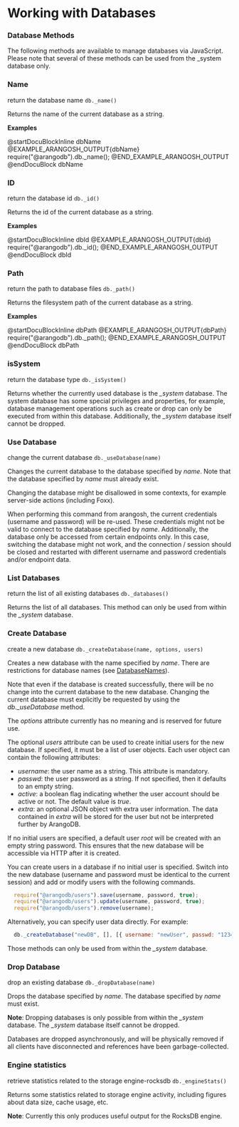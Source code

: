 Working with Databases
======================

### Database Methods

The following methods are available to manage databases via JavaScript.
Please note that several of these methods can be used from the _system
database only.

### Name
<!-- arangod/V8Server/v8-vocbase.cpp -->


return the database name
`db._name()`

Returns the name of the current database as a string.


**Examples**


@startDocuBlockInline dbName
@EXAMPLE_ARANGOSH_OUTPUT{dbName}
  require("@arangodb").db._name();
@END_EXAMPLE_ARANGOSH_OUTPUT
@endDocuBlock dbName


### ID
<!-- arangod/V8Server/v8-vocbase.cpp -->


return the database id
`db._id()`

Returns the id of the current database as a string.


**Examples**


@startDocuBlockInline dbId
@EXAMPLE_ARANGOSH_OUTPUT{dbId}
  require("@arangodb").db._id();
@END_EXAMPLE_ARANGOSH_OUTPUT
@endDocuBlock dbId


### Path
<!-- arangod/V8Server/v8-vocbase.cpp -->


return the path to database files
`db._path()`

Returns the filesystem path of the current database as a string.


**Examples**


@startDocuBlockInline dbPath
@EXAMPLE_ARANGOSH_OUTPUT{dbPath}
  require("@arangodb").db._path();
@END_EXAMPLE_ARANGOSH_OUTPUT
@endDocuBlock dbPath


### isSystem
<!-- arangod/V8Server/v8-vocbase.cpp -->


return the database type
`db._isSystem()`

Returns whether the currently used database is the *_system* database.
The system database has some special privileges and properties, for example,
database management operations such as create or drop can only be executed
from within this database. Additionally, the *_system* database itself
cannot be dropped.


### Use Database
<!-- arangod/V8Server/v8-vocbase.cpp -->


change the current database
`db._useDatabase(name)`

Changes the current database to the database specified by *name*. Note
that the database specified by *name* must already exist.

Changing the database might be disallowed in some contexts, for example
server-side actions (including Foxx).

When performing this command from arangosh, the current credentials (username
and password) will be re-used. These credentials might not be valid to
connect to the database specified by *name*. Additionally, the database
only be accessed from certain endpoints only. In this case, switching the
database might not work, and the connection / session should be closed and
restarted with different username and password credentials and/or
endpoint data.


### List Databases
<!-- arangod/V8Server/v8-vocbase.cpp -->


return the list of all existing databases
`db._databases()`

Returns the list of all databases. This method can only be used from within
the *_system* database.


### Create Database
<!-- arangod/V8Server/v8-vocbase.cpp -->


create a new database
`db._createDatabase(name, options, users)`

Creates a new database with the name specified by *name*.
There are restrictions for database names
(see [DatabaseNames](../NamingConventions/DatabaseNames.md)).

Note that even if the database is created successfully, there will be no
change into the current database to the new database. Changing the current
database must explicitly be requested by using the
*db._useDatabase* method.

The *options* attribute currently has no meaning and is reserved for
future use.

The optional *users* attribute can be used to create initial users for
the new database. If specified, it must be a list of user objects. Each user
object can contain the following attributes:

* *username*: the user name as a string. This attribute is mandatory.
* *passwd*: the user password as a string. If not specified, then it defaults
  to an empty string.
* *active*: a boolean flag indicating whether the user account should be
  active or not. The default value is *true*.
* *extra*: an optional JSON object with extra user information. The data
  contained in *extra* will be stored for the user but not be interpreted
  further by ArangoDB.

If no initial users are specified, a default user *root* will be created
with an empty string password. This ensures that the new database will be
accessible via HTTP after it is created.

You can create users in a database if no initial user is specified. Switch
into the new database (username and password must be identical to the current
session) and add or modify users with the following commands.

```js
  require("@arangodb/users").save(username, password, true);
  require("@arangodb/users").update(username, password, true);
  require("@arangodb/users").remove(username);
```
Alternatively, you can specify user data directly. For example:

```js
  db._createDatabase("newDB", [], [{ username: "newUser", passwd: "123456", active: true}])
```

Those methods can only be used from within the *_system* database.


### Drop Database
<!-- arangod/V8Server/v8-vocbase.cpp -->


drop an existing database
`db._dropDatabase(name)`

Drops the database specified by *name*. The database specified by
*name* must exist.

**Note**: Dropping databases is only possible from within the *_system*
database. The *_system* database itself cannot be dropped.

Databases are dropped asynchronously, and will be physically removed if
all clients have disconnected and references have been garbage-collected.

### Engine statistics

retrieve statistics related to the storage engine-rocksdb
`db._engineStats()`

Returns some statistics related to storage engine activity, including figures
about data size, cache usage, etc.

**Note**: Currently this only produces useful output for the RocksDB engine.
